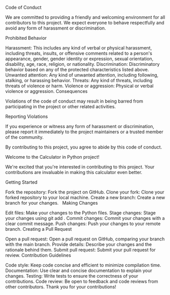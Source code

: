 Code of Conduct

We are committed to providing a friendly and welcoming environment for all contributors to this project. We expect everyone to behave respectfully and avoid any form of harassment or discrimination.

Prohibited Behavior

Harassment: This includes any kind of verbal or physical harassment, including threats, insults, or offensive comments related to a person's appearance, gender, gender identity or expression, sexual orientation, disability, age, race, religion, or nationality.
Discrimination: Discriminatory behavior based on any of the protected characteristics listed above.
Unwanted attention: Any kind of unwanted attention, including following, stalking, or harassing behavior.
Threats: Any kind of threats, including threats of violence or harm.
Violence or aggression: Physical or verbal violence or aggression.
Consequences

Violations of the code of conduct may result in being barred from participating in the project or other related activities.

Reporting Violations

If you experience or witness any form of harassment or discrimination, please report it immediately to the project maintainers or a trusted member of the community.

By contributing to this project, you agree to abide by this code of conduct.

Welcome to the Calculator in Python project!

We're excited that you're interested in contributing to this project. Your contributions are invaluable in making this calculator even better.

Getting Started

Fork the repository: Fork the project on GitHub.
Clone your fork: Clone your forked repository to your local machine.
Create a new branch: Create a new branch for your changes.   
Making Changes

Edit files: Make your changes to the Python files.
Stage changes: Stage your changes using git add <filename>.
Commit changes: Commit your changes with a clear commit message.
Push changes: Push your changes to your remote branch.
Creating a Pull Request

Open a pull request: Open a pull request on GitHub, comparing your branch with the main branch.
Provide details: Describe your changes and the rationale behind them.
Submit pull request: Submit your pull request for review.
Contribution Guidelines

Code style: Keep code concise and efficient to minimize compilation time.
Documentation: Use clear and concise documentation to explain your changes.
Testing: Write tests to ensure the correctness of your contributions.
Code review: Be open to feedback and code reviews from other contributors.
Thank you for your contributions!
